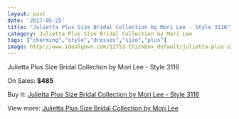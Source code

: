 ```yaml
---
layout: post
date: '2017-05-25'
title: "Julietta Plus Size Bridal Collection by Mori Lee - Style 3116"
category: Julietta Plus Size Bridal Collection by Mori Lee
tags: ["charming","style","dresses","size","plus"]
image: http://www.idealgown.com/12753-thickbox_default/julietta-plus-size-bridal-collection-by-mori-lee-style-3116.jpg
---
```

Julietta Plus Size Bridal Collection by Mori Lee - Style 3116

On Sales: **$485**
<a href="https://www.idealgown.com/en/julietta-plus-size-bridal-collection-by-mori-lee/5144-julietta-plus-size-bridal-collection-by-mori-lee-style-3116.html"><amp-img layout="responsive" width="600" height="600" src="//www.idealgown.com/12753-thickbox_default/julietta-plus-size-bridal-collection-by-mori-lee-style-3116.jpg" alt="Julietta Plus Size Bridal Collection by Mori Lee - Style 3116 0" /></a>
<a href="https://www.idealgown.com/en/julietta-plus-size-bridal-collection-by-mori-lee/5144-julietta-plus-size-bridal-collection-by-mori-lee-style-3116.html"><amp-img layout="responsive" width="600" height="600" src="//www.idealgown.com/12755-thickbox_default/julietta-plus-size-bridal-collection-by-mori-lee-style-3116.jpg" alt="Julietta Plus Size Bridal Collection by Mori Lee - Style 3116 1" /></a>
<a href="https://www.idealgown.com/en/julietta-plus-size-bridal-collection-by-mori-lee/5144-julietta-plus-size-bridal-collection-by-mori-lee-style-3116.html"><amp-img layout="responsive" width="600" height="600" src="//www.idealgown.com/12754-thickbox_default/julietta-plus-size-bridal-collection-by-mori-lee-style-3116.jpg" alt="Julietta Plus Size Bridal Collection by Mori Lee - Style 3116 2" /></a>

Buy it: [Julietta Plus Size Bridal Collection by Mori Lee - Style 3116](https://www.idealgown.com/en/julietta-plus-size-bridal-collection-by-mori-lee/5144-julietta-plus-size-bridal-collection-by-mori-lee-style-3116.html "Julietta Plus Size Bridal Collection by Mori Lee - Style 3116")

View more: [Julietta Plus Size Bridal Collection by Mori Lee](https://www.idealgown.com/en/67-julietta-plus-size-bridal-collection-by-mori-lee "Julietta Plus Size Bridal Collection by Mori Lee")